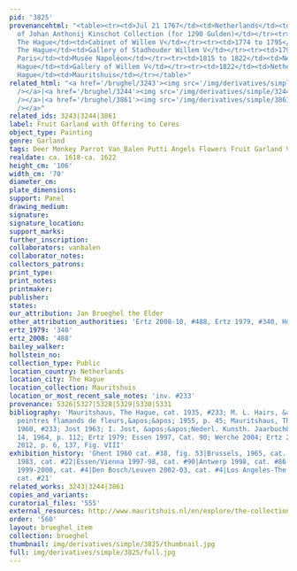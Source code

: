 ```yaml
---
pid: '3825'
provenancehtml: "<table><tr><td>Jul 21 1767</td><td>Netherlands</td><td>Sale Auction
  of Johan Anthonij Kinschot Collection (for 1290 Gulden)</td></tr><tr><td>1767</td><td>Netherlands
  The Hague</td><td>Cabinet of Willem V</td></tr><tr><td>1774 to 1795</td><td>Netherlands
  The Hague</td><td>Gallery of Stadhouder Willem V</td></tr><tr><td>1795 to 1815</td><td>France
  Paris</td><td>Musée Napoléon</td></tr><tr><td>1815 to 1822</td><td>Netherlands The
  Hague</td><td>Gallery of Willem V</td></tr><tr><td>1822</td><td>Netherlands The
  Hague</td><td>Mauritshuis</td></tr></table>"
related_html: "<a href='/brughel/3243'><img src='/img/derivatives/simple/3243/thumbnail.jpg'
  /></a>|<a href='/brughel/3244'><img src='/img/derivatives/simple/3244/thumbnail.jpg'
  /></a>|<a href='/brughel/3861'><img src='/img/derivatives/simple/3861/thumbnail.jpg'
  /></a>"
related_ids: 3243|3244|3861
label: Fruit Garland with Offering to Ceres
object_type: Painting
genre: Garland
tags: Deer Monkey Parrot Van_Balen Putti Angels Flowers Fruit Garland Vegetables
realdate: ca. 1618-ca. 1622
height_cm: '106'
width_cm: '70'
diameter_cm:
plate_dimensions:
support: Panel
drawing_medium:
signature:
signature_location:
support_marks:
further_inscription:
collaborators: vanbalen
collaborator_notes:
collectors_patrons:
print_type:
print_notes:
printmaker:
publisher:
states:
our_attribution: Jan Brueghel the Elder
other_attribution_authorities: 'Ertz 2008-10, #488, Ertz 1979, #340, Honig database'
ertz_1979: '340'
ertz_2008: '488'
bailey_walker:
hollstein_no:
collection_type: Public
location_country: Netherlands
location_city: The Hague
location_collection: Mauritshuis
location_or_most_recent_sale_notes: 'inv. #233'
provenance: 5326|5327|5328|5329|5330|5331
bibliography: 'Mauritshaus, The Hague, cat. 1935, #233; M. L. Hairs, &apos;&apos;Les
  peintres flamands de fleurs,&apos;&apos; 1955, p. 45; Mauritshaus, The Hague, cat.
  1960, #233; Jost 1963; I. Jost, &apos;&apos;Nederl. Kunsth. Jaarbuch&apos;&apos;,
  14, 1964, p. 112; Ertz 1979; Essen 1997, Cat. 90; Werche 2004; Ertz 2008-10; Merriam
  2012, p. 6, 137, Fig. VIII'
exhibition_history: 'Ghent 1960 cat. #38, fig. 53|Brussels, 1965, cat. #25|Amsterdam-Braunschweig
  1983, cat. #22|Essen/Vienna 1997-98, cat. #90|Antwerp 1998, cat. #86|Amsterdam/Cleveland
  1999-2000, cat. #4|Den Bosch/Leuven 2002-03, cat. #4|Los Angeles-The Hague 2006,
  cat. #21'
related_works: 3243|3244|3861
copies_and_variants:
curatorial_files: '555'
external_resources: http://www.mauritshuis.nl/en/explore/the-collection/artworks/garland-of-fruit-surrounding-a-depiction-of-cybele-receiving-gifts-from-personifications-of-the-four-seasons-233/
order: '560'
layout: brueghel_item
collection: brueghel
thumbnail: img/derivatives/simple/3825/thumbnail.jpg
full: img/derivatives/simple/3825/full.jpg
---
```


